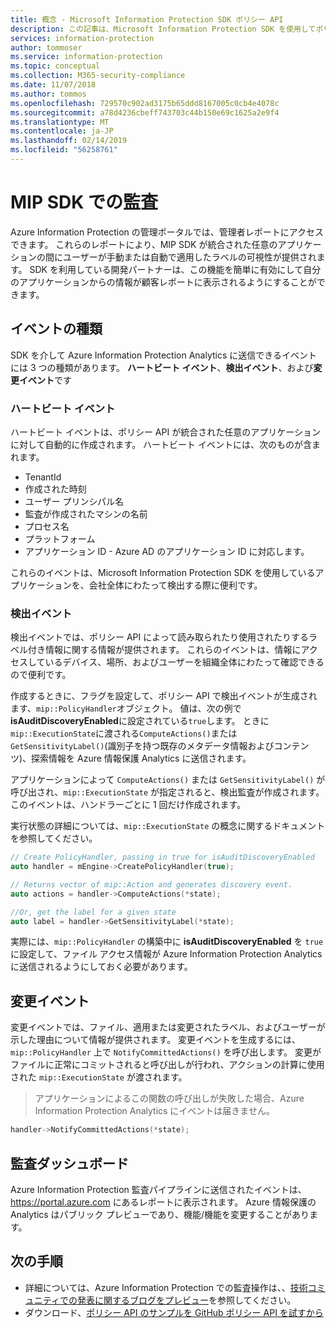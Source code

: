 ```yaml
---
title: 概念 - Microsoft Information Protection SDK ポリシー API
description: この記事は、Microsoft Information Protection SDK を使用してポリシー API 監査イベントを Azure Information Protection Analytics に送信する方法を理解するのに役立ちます。
services: information-protection
author: tommoser
ms.service: information-protection
ms.topic: conceptual
ms.collection: M365-security-compliance
ms.date: 11/07/2018
ms.author: tommos
ms.openlocfilehash: 729570c902ad3175b65ddd8167005c0cb4e4078c
ms.sourcegitcommit: a78d4236cbeff743703c44b150e69c1625a2e9f4
ms.translationtype: MT
ms.contentlocale: ja-JP
ms.lasthandoff: 02/14/2019
ms.locfileid: "56258761"
---
```

# <a name="auditing-in-the-mip-sdk"></a>MIP SDK での監査

Azure Information Protection の管理ポータルでは、管理者レポートにアクセスできます。 これらのレポートにより、MIP SDK が統合された任意のアプリケーションの間にユーザーが手動または自動で適用したラベルの可視性が提供されます。 SDK を利用している開発パートナーは、この機能を簡単に有効にして自分のアプリケーションからの情報が顧客レポートに表示されるようにすることができます。

## <a name="event-types"></a>イベントの種類

SDK を介して Azure Information Protection Analytics に送信できるイベントには 3 つの種類があります。 **ハートビート イベント**、**検出イベント**、および**変更イベント**です

### <a name="heartbeat-events"></a>ハートビート イベント

ハートビート イベントは、ポリシー API が統合された任意のアプリケーションに対して自動的に作成されます。 ハートビート イベントには、次のものが含まれます。

* TenantId
* 作成された時刻
* ユーザー プリンシパル名
* 監査が作成されたマシンの名前
* プロセス名
* プラットフォーム
* アプリケーション ID - Azure AD のアプリケーション ID に対応します。

これらのイベントは、Microsoft Information Protection SDK を使用しているアプリケーションを、会社全体にわたって検出する際に便利です。

### <a name="discovery-events"></a>検出イベント

検出イベントでは、ポリシー API によって読み取られたり使用されたりするラベル付き情報に関する情報が提供されます。 これらのイベントは、情報にアクセスしているデバイス、場所、およびユーザーを組織全体にわたって確認できるので便利です。

作成するときに、フラグを設定して、ポリシー API で検出イベントが生成されます、`mip::PolicyHandler`オブジェクト。 値は、次の例で**isAuditDiscoveryEnabled**に設定されている`true`します。 ときに`mip::ExecutionState`に渡される`ComputeActions()`または`GetSensitivityLabel()`(識別子を持つ既存のメタデータ情報およびコンテンツ)、探索情報を Azure 情報保護 Analytics に送信されます。

アプリケーションによって `ComputeActions()` または `GetSensitivityLabel()` が呼び出され、`mip::ExecutionState` が指定されると、検出監査が作成されます。 このイベントは、ハンドラーごとに 1 回だけ作成されます。

実行状態の詳細については、`mip::ExecutionState` の概念に関するドキュメントを参照してください。

```cpp
// Create PolicyHandler, passing in true for isAuditDiscoveryEnabled
auto handler = mEngine->CreatePolicyHandler(true);

// Returns vector of mip::Action and generates discovery event.
auto actions = handler->ComputeActions(*state);

//Or, get the label for a given state
auto label = handler->GetSensitivityLabel(*state);
```

実際には、`mip::PolicyHandler` の構築中に **isAuditDiscoveryEnabled** を `true` に設定して、ファイル アクセス情報が Azure Information Protection Analytics に送信されるようにしておく必要があります。

## <a name="change-event"></a>変更イベント

変更イベントでは、ファイル、適用または変更されたラベル、およびユーザーが示した理由について情報が提供されます。 変更イベントを生成するには、`mip::PolicyHandler` 上で `NotifyCommittedActions()` を呼び出します。 変更がファイルに正常にコミットされると呼び出しが行われ、アクションの計算に使用された `mip::ExecutionState` が渡されます。

> アプリケーションによるこの関数の呼び出しが失敗した場合、Azure Information Protection Analytics にイベントは届きません。

```cpp
handler->NotifyCommittedActions(*state);
```

## <a name="audit-dashboard"></a>監査ダッシュボード

Azure Information Protection 監査パイプラインに送信されたイベントは、 https://portal.azure.com にあるレポートに表示されます。 Azure 情報保護の Analytics はパブリック プレビューであり、機能/機能を変更することがあります。

## <a name="next-steps"></a>次の手順

- 詳細については、Azure Information Protection での監査操作は、、[技術コミュニティでの発表に関するブログをプレビュー](https://techcommunity.microsoft.com/t5/Azure-Information-Protection/Data-discovery-reporting-and-analytics-for-all-your-data-with/ba-p/253854)を参照してください。
- ダウンロード、[ポリシー API のサンプルを GitHub ポリシー API を試すから](https://azure.microsoft.com/resources/samples/?sort=0&term=mipsdk+policyapi)

